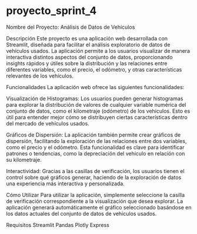 # proyecto_sprint_4
Nombre del Proyecto: Análisis de Datos de Vehículos

Descripción
Este proyecto es una aplicación web desarrollada con Streamlit, diseñada para facilitar el análisis exploratorio de datos de vehículos usados. La aplicación permite a los usuarios visualizar de manera interactiva distintos aspectos del conjunto de datos, proporcionando insights rápidos y útiles sobre la distribución y las relaciones entre diferentes variables, como el precio, el odómetro, y otras características relevantes de los vehículos.

Funcionalidades
La aplicación web ofrece las siguientes funcionalidades:

Visualización de Histogramas: Los usuarios pueden generar histogramas para explorar la distribución de valores de cualquier variable numérica del conjunto de datos, como el kilometraje (odómetro) de los vehículos. Esto es útil para entender mejor cómo se distribuyen ciertas características dentro del mercado de vehículos usados.

Gráficos de Dispersión: La aplicación también permite crear gráficos de dispersión, facilitando la exploración de las relaciones entre dos variables, como el precio y el odómetro. Esta funcionalidad es clave para identificar patrones o tendencias, como la depreciación del vehículo en relación con su kilometraje.

Interactividad: Gracias a las casillas de verificación, los usuarios tienen el control sobre qué gráficos generar, haciendo de la exploración de datos una experiencia más interactiva y personalizada.

Cómo Utilizar
Para utilizar la aplicación, simplemente seleccione la casilla de verificación correspondiente a la visualización que desea explorar. La aplicación generará automáticamente el gráfico seleccionado basándose en los datos actuales del conjunto de datos de vehículos usados.

Requisitos
Streamlit
Pandas
Plotly Express